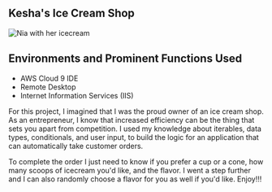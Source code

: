 <h2>Kesha's Ice Cream Shop </h2>
<img src="https://i.imgur.com/QsqcrkE.png" alt="Nia with her icecream"/>
<h2>Environments and Prominent Functions Used</h2>

- AWS Cloud 9 IDE
- Remote Desktop
- Internet Information Services (IIS)

For this project, I imagined that I was the proud owner of an ice cream shop.  As an entrepreneur, I know that increased efficiency can be the thing that sets you apart from competition. I used my knowledge  about iterables, data types, conditionals, and user input, to build the logic for an application that can automatically take customer orders.

To complete the order I just need to know if you prefer a cup or a cone, how many scoops of icecream you'd like, and the flavor. I went a step further and I can also randomly choose a flavor for you as well if you'd like. Enjoy!!!


